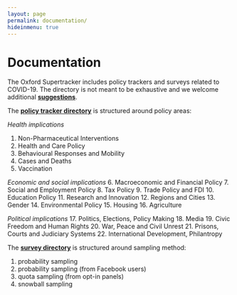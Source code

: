 ```yaml
---
layout: page
permalink: documentation/
hideinmenu: true
---
```


# Documentation

The Oxford Supertracker includes policy trackers and surveys related to COVID-19. The directory is not meant to be exhaustive and we welcome additional **[suggestions](../submit-a-tracker/)**.

The **[policy tracker directory](../policy-trackers/)** is structured around policy areas:

*Health implications*
1. Non-Pharmaceutical Interventions
2. Health and Care Policy
3. Behavioural Responses and Mobility
4. Cases and Deaths
5. Vaccination

*Economic and social implications*
6. Macroeconomic and Financial Policy
7. Social and Employment Policy
8. Tax Policy
9. Trade Policy and FDI
10. Education Policy
11. Research and Innovation
12. Regions and Cities
13. Gender
14. Environmental Policy
15. Housing
16. Agriculture

*Political implications*
17. Politics, Elections, Policy Making
18. Media
19. Civic Freedom and Human Rights
20. War, Peace and Civil Unrest
21. Prisons, Courts and Judiciary Systems
22. International Development, Philantropy

The **[survey directory](../surveys/)** is structured around sampling method:

1. probability sampling	
2. probability sampling (from Facebook users)
3. quota sampling	(from opt-in panels)
4. snowball sampling
